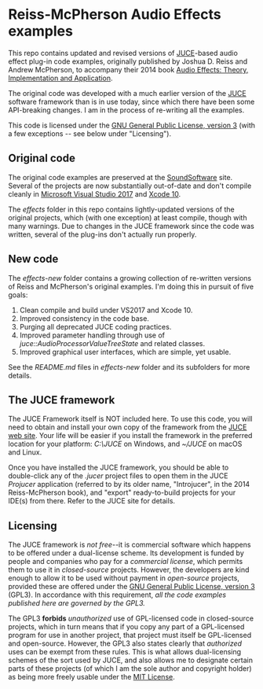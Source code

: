# Reiss-McPherson Audio Effects examples
This repo contains updated and revised versions of [JUCE](https://juce.com/)-based audio effect plug-in code examples, originally published by Joshua D. Reiss and Andrew McPherson, to accompany their 2014 book [Audio Effects: Theory, Implementation and Application](https://www.crcpress.com/Audio-Effects-Theory-Implementation-and-Application/Reiss-McPherson/p/book/9781466560284).

The original code was developed with a much earlier version of the [JUCE](https://juce.com/) software framework than is in use today, since which there have been some API-breaking changes. I am in the process of re-writing all the examples.

This code is licensed under the [GNU General Public License, version 3](https://www.gnu.org/licenses/gpl-3.0.en.html) (with a few exceptions -- see below under "Licensing").

## Original code
The original code examples are preserved at the [SoundSoftware](https://code.soundsoftware.ac.uk/projects/audio_effects_textbook_code) site. Several of the projects are now substantially out-of-date and don't compile cleanly in [Microsoft Visual Studio 2017](https://visualstudio.microsoft.com/) and [Xcode 10](https://developer.apple.com/xcode/).

The *effects* folder in this repo contains lightly-updated versions of the original projects, which (with one exception) at least compile, though with many warnings. Due to changes in the JUCE framework since the code was written, several of the plug-ins don't actually run properly.

## New code
The *effects-new* folder contains a growing collection of re-written versions of Reiss and McPherson's original examples. I'm doing this in pursuit of five goals:
1. Clean compile and build under VS2017 and Xcode 10.
2. Improved consistency in the code base.
3. Purging all deprecated JUCE coding practices.
4. Improved parameter handling through use of *juce::AudioProcessorValueTreeState* and related classes.
5. Improved graphical user interfaces, which are simple, yet usable.

See the *README.md* files in *effects-new* folder and its subfolders for more details.

## The JUCE framework
The JUCE Framework itself is NOT included here. To use this code, you will need to obtain and install your own copy of the framework from the [JUCE web site](https://juce.com). Your life will be easier if you install the framework in the preferred location for your platform: *C:\\JUCE* on Windows, and *~/JUCE* on macOS and Linux.

Once you have installed the JUCE framework, you should be able to double-click any of the *.jucer* project files to open them in the JUCE *Projucer* application (referred to by its older name, "Introjucer", in the 2014 Reiss-McPherson book), and "export" ready-to-build projects for your IDE(s) from there. Refer to the JUCE site for details.

## Licensing
The JUCE framework is *not free*--it is commercial software which happens to be offered under a dual-license scheme. Its development is funded by people and companies who pay for a *commercial license*, which permits them to use it in *closed-source* projects. However, the developers are kind enough to allow it to be used without payment in *open-source* projects, provided these are offered under the [GNU General Public License, version 3](https://opensource.org/licenses/GPL-3.0) (GPL3). In accordance with this requirement, *all the code examples published here are governed by the GPL3.*

The GPL3 **forbids** *unauthorized* use of GPL-licensed code in closed-source projects, which in turn means that if you copy any part of a GPL-licensed program for use in another project, that project must itself be GPL-licensed and open-source. However, the GPL3 also states clearly that *authorized* uses can be exempt from these rules. This is what allows dual-licensing schemes of the sort used by JUCE, and also allows me to designate certain parts of these projects (of which I am the sole author and copyright holder) as being more freely usable under the [MIT License](https://opensource.org/licenses/MIT).
